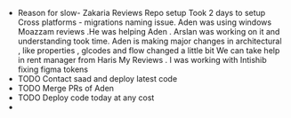 - Reason for slow- Zakaria Reviews
    Repo setup
   Took 2 days to setup
   Cross platforms - migrations naming issue. Aden was using windows
   Moazzam reviews .He was helping Aden . Arslan was working on it and understanding took time.
   Aden is making major changes in architectural , like properties , glcodes and flow changed a little bit
   We can take help in rent manager from Haris
  My Reviews . I was working with Intishib  fixing figma tokens
- TODO Contact saad and deploy latest code
- TODO Merge PRs of Aden
- TODO Deploy code today at any cost
-
